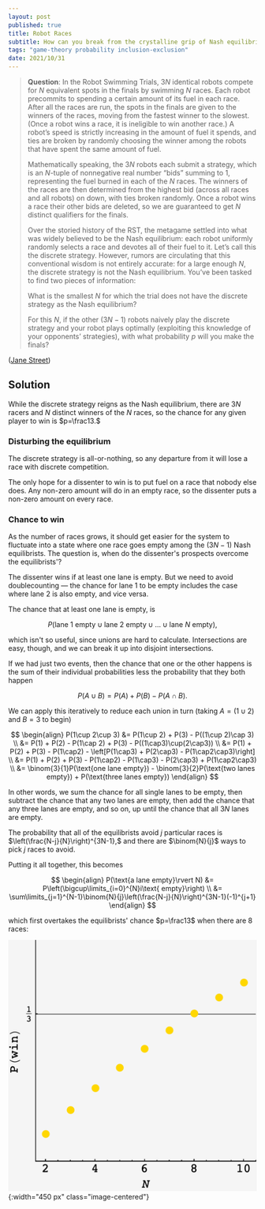 ```yaml
---
layout: post
published: true
title: Robot Races
subtitle: How can you break from the crystalline grip of Nash equilibrists?
tags: "game-theory probability inclusion-exclusion"
date: 2021/10/31
---
```


>**Question**: In the Robot Swimming Trials, $3N$ identical robots compete for $N$ equivalent spots in the finals by swimming $N$ races. Each robot precommits to spending a certain amount of its fuel in each race. After all the races are run, the spots in the finals are given to the winners of the races, moving from the fastest winner to the slowest. (Once a robot wins a race, it is ineligible to win another race.) A robot’s speed is strictly increasing in the amount of fuel it spends, and ties are broken by randomly choosing the winner among the robots that have spent the same amount of fuel.
>
>Mathematically speaking, the $3N$ robots each submit a strategy, which is an $N$-tuple of nonnegative real number “bids” summing to $1,$ representing the fuel burned in each of the $N$ races. The winners of the races are then determined from the highest bid (across all races and all robots) on down, with ties broken randomly. Once a robot wins a race their other bids are deleted, so we are guaranteed to get $N$ distinct qualifiers for the finals.
>
>Over the storied history of the RST, the metagame settled into what was widely believed to be the Nash equilibrium: each robot uniformly randomly selects a race and devotes all of their fuel to it. Let’s call this the discrete strategy. However, rumors are circulating that this conventional wisdom is not entirely accurate: for a large enough $N,$ the discrete strategy is not the Nash equilibrium. You’ve been tasked to find two pieces of information:
>
>What is the smallest $N$ for which the trial does not have the discrete strategy as the Nash equilibrium?
>
>For this $N,$ if the other $(3N-1)$ robots naively play the discrete strategy and your robot plays optimally (exploiting this knowledge of your opponents’ strategies), with what probability $p$ will you make the finals?

<!--more-->

([Jane Street](https://www.janestreet.com/puzzles/robot-swimming-trials-index/))

## Solution

While the discrete strategy reigns as the Nash equilibrium, there are $3N$ racers and $N$ distinct winners of the $N$ races, so the chance for any given player to win is $p=\frac13.$

### Disturbing the equilibrium

The discrete strategy is all-or-nothing, so any departure from it will lose a race with discrete competition. 

The only hope for a dissenter to win is to put fuel on a race that nobody else does. Any non-zero amount will do in an empty race, so the dissenter puts a non-zero amount on every race.

### Chance to win

As the number of races grows, it should get easier for the system to fluctuate into a state where one race goes empty among the $\left(3N-1\right)$ Nash equilibrists. The question is, when do the dissenter's prospects overcome the equilibrists'?

The dissenter wins if at least one lane is empty. But we need to avoid doublecounting — the chance for lane $1$ to be empty includes the case where lane $2$ is also empty, and vice versa.

The chance that at least one lane is empty, is 

$$
P(\text{lane 1 empty} \cup \text{lane 2 empty} \cup \ldots \cup \text{lane }N\text{ empty}),
$$

which isn't so useful, since unions are hard to calculate. Intersections are easy, though, and we can break it up into disjoint intersections.

If we had just two events, then the chance that one or the other happens is the sum of their individual probabilities less the probability that they both happen

$$
P(A\cup B) = P(A) + P(B) - P(A\cap B).
$$

We can apply this iteratively to reduce each union in turn (taking $A = \left(1\cup 2\right)$ and $B=3$ to begin)

$$
\begin{align}
P(1\cup 2\cup 3) &= P(1\cup 2) + P(3) - P((1\cup 2)\cap 3) \\
&= P(1) + P(2) - P(1\cap 2) + P(3) - P((1\cap3)\cup(2\cap3)) \\
&= P(1) + P(2) + P(3) - P(1\cap2) - \left[P(1\cap3) + P(2\cap3) - P(1\cap2\cap3)\right] \\
&= P(1) + P(2) + P(3) -  P(1\cap2) - P(1\cap3) - P(2\cap3) + P(1\cap2\cap3) \\
&= \binom{3}{1}P(\text{one lane empty}) - \binom{3}{2}P(\text{two lanes empty}) + P(\text{three lanes empty})
\end{align}
$$

In other words, we sum the chance for all single lanes to be empty, then subtract the chance that any two lanes are empty, then add the chance that any three lanes are empty, and so on, up until the chance that all $3N$ lanes are empty.

The probability that all of the equilibrists avoid $j$ particular races is $\left(\frac{N-j}{N}\right)^{3N-1},$ and there are $\binom{N}{j}$ ways to pick $j$ races to avoid.

Putting it all together, this becomes 

$$
\begin{align}
P(\text{a lane empty}\rvert N) &= P\left(\bigcup\limits_{i=0}^{N}i\text{ empty}\right) \\
&= \sum\limits_{j=1}^{N-1}\binom{N}{j}\left(\frac{N-j}{N}\right)^{3N-1}(-1)^{j+1} 
\end{align}
$$

which first overtakes the equilibrists' chance $p=\frac13$ when there are $8$ races:

![](/img/2021-10-01-JS-robot-races-compare.png){:width="450 px" class="image-centered"}
 
<br>
